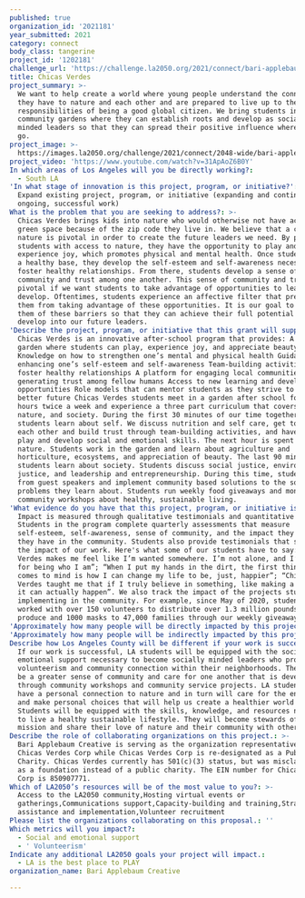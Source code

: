 ```yaml
---
published: true
organization_id: '2021181'
year_submitted: 2021
category: connect
body_class: tangerine
project_id: '1202181'
challenge_url: 'https://challenge.la2050.org/2021/connect/bari-applebaum-creative/'
title: Chicas Verdes
project_summary: >-
  We want to help create a world where young people understand the connection
  they have to nature and each other and are prepared to live up to the
  responsibilities of being a good global citizen. We bring students into
  community gardens where they can establish roots and develop as socially
  minded leaders so that they can spread their positive influence wherever they
  go.
project_image: >-
  https://images.la2050.org/challenge/2021/connect/2048-wide/bari-applebaum-creative.jpg
project_video: 'https://www.youtube.com/watch?v=31ApAoZ6B0Y'
In which areas of Los Angeles will you be directly working?:
  - South LA
'In what stage of innovation is this project, program, or initiative?': >-
  Expand existing project, program, or initiative (expanding and continuing
  ongoing, successful work)
What is the problem that you are seeking to address?: >-
  Chicas Verdes brings kids into nature who would otherwise not have access to
  green space because of the zip code they live in. We believe that a connection
  nature is pivotal in order to create the future leaders we need. By providing
  students with access to nature, they have the opportunity to play and
  experience joy, which promotes physical and mental health. Once students have
  a healthy base, they develop the self-esteem and self-awareness necessary to
  foster healthy relationships. From there, students develop a sense of
  community and trust among one another. This sense of community and trust is
  pivotal if we want students to take advantage of opportunities to learn and
  develop. Oftentimes, students experience an affective filter that prevents
  them from taking advantage of these opportunities. It is our goal to strip
  them of these barriers so that they can achieve their full potential and
  develop into our future leaders.
'Describe the project, program, or initiative that this grant will support to address the problem identified.': >-
  Chicas Verdes is an innovative after-school program that provides: A community
  garden where students can play, experience joy, and appreciate beauty
  Knowledge on how to strengthen one’s mental and physical health Guidance on
  enhancing one’s self-esteem and self-awareness Team-building activities that
  foster healthy relationships A platform for engaging local communities and
  generating trust among fellow humans Access to new learning and development
  opportunities Role models that can mentor students as they strive to create a
  better future Chicas Verdes students meet in a garden after school for three
  hours twice a week and experience a three part curriculum that covers self,
  nature, and society. During the first 30 minutes of our time together,
  students learn about self. We discuss nutrition and self care, get to know
  each other and build trust through team-building activities, and have time to
  play and develop social and emotional skills. The next hour is spent on
  nature. Students work in the garden and learn about agriculture and
  horticulture, ecosystems, and appreciation of beauty. The last 90 minutes,
  students learn about society. Students discuss social justice, environmental
  justice, and leadership and entrepreneurship. During this time, students hear
  from guest speakers and implement community based solutions to the societal
  problems they learn about. Students run weekly food giveaways and monthly
  community workshops about healthy, sustainable living.
'What evidence do you have that this project, program, or initiative is or will be successful, and how will you define and measure success?': >-
  Impact is measured through qualitative testimonials and quantitative data.
  Students in the program complete quarterly assessments that measure
  self-esteem, self-awareness, sense of community, and the impact they believe
  they have in the community. Students also provide testimonials that showcase
  the impact of our work. Here's what some of our students have to say: “Chicas
  Verdes makes me feel like I’m wanted somewhere. I’m not alone, and I’m enough
  for being who I am”; “When I put my hands in the dirt, the first thing that
  comes to mind is how I can change my life to be, just, happier”; “Chicas
  Verdes taught me that if I truly believe in something, like making a change,
  it can actually happen”. We also track the impact of the projects students are
  implementing in the community. For example, since May of 2020, students have
  worked with over 150 volunteers to distribute over 1.3 million pounds of
  produce and 1000 masks to 47,000 families through our weekly giveaway program.
'Approximately how many people will be directly impacted by this project, program, or initiative?': '60'
'Approximately how many people will be indirectly impacted by this project, program, or initiative?': '47000'
Describe how Los Angeles County will be different if your work is successful.: >-
  If our work is successful, LA students will be equipped with the social and
  emotional support necessary to become socially minded leaders who promote
  volunteerism and community connection within their neighborhoods. There will
  be a greater sense of community and care for one another that is developed
  through community workshops and community service projects. LA students will
  have a personal connection to nature and in turn will care for the environment
  and make personal choices that will help us create a healthier world for all.
  Students will be equipped with the skills, knowledge, and resources necessary
  to live a healthy sustainable lifestyle. They will become stewards of our
  mission and share their love of nature and their community with others.
Describe the role of collaborating organizations on this project.: >-
  Bari Applebaum Creative is serving as the organization representative for
  Chicas Verdes Corp while Chicas Verdes Corp is re-designated as a Public
  Charity. Chicas Verdes currently has 501(c)(3) status, but was misclassified
  as a foundation instead of a public charity. The EIN number for Chicas Verdes
  Corp is 850907771.
Which of LA2050’s resources will be of the most value to you?: >-
  Access to the LA2050 community,Hosting virtual events or
  gatherings,Communications support,Capacity-building and training,Strategy
  assistance and implementation,Volunteer recruitment
Please list the organizations collaborating on this proposal.: ''
Which metrics will you impact?:
  - Social and emotional support
  - ' Volunteerism'
Indicate any additional LA2050 goals your project will impact.:
  - LA is the best place to PLAY
organization_name: Bari Applebaum Creative

---
```

